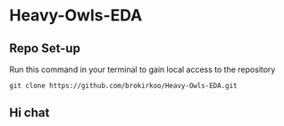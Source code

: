 # Heavy-Owls-EDA

## Repo Set-up
Run this command in your terminal to gain local access to the repository
```
git clone https://github.com/brokirkoo/Heavy-Owls-EDA.git
```

## Hi chat